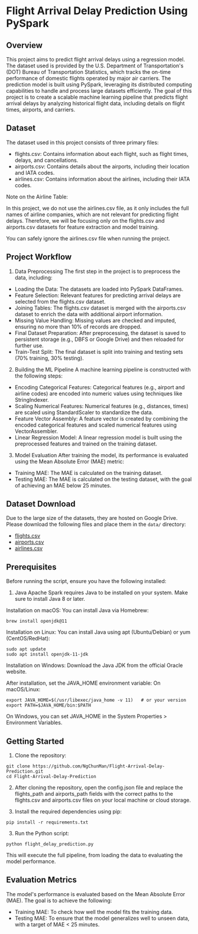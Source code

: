 # Flight Arrival Delay Prediction Using PySpark

## Overview

This project aims to predict flight arrival delays using a regression model. The dataset used is provided by the U.S. Department of Transportation's (DOT) Bureau of Transportation Statistics, which tracks the on-time performance of domestic flights operated by major air carriers. The prediction model is built using PySpark, leveraging its distributed computing capabilities to handle and process large datasets efficiently.
The goal of this project is to create a scalable machine learning pipeline that predicts flight arrival delays by analyzing historical flight data, including details on flight times, airports, and carriers.

## Dataset
The dataset used in this project consists of three primary files:
- flights.csv: Contains information about each flight, such as flight times, delays, and cancellations.
- airports.csv: Contains details about the airports, including their location and IATA codes.
- airlines.csv: Contains information about the airlines, including their IATA codes.

Note on the Airline Table:

In this project, we do not use the airlines.csv file, as it only includes the full names of airline companies, which are not relevant for predicting flight delays. Therefore, we will be focusing only on the flights.csv and airports.csv datasets for feature extraction and model training.

You can safely ignore the airlines.csv file when running the project.

## Project Workflow

1. Data Preprocessing
The first step in the project is to preprocess the data, including:
- Loading the Data: The datasets are loaded into PySpark DataFrames.
- Feature Selection: Relevant features for predicting arrival delays are selected from the flights.csv dataset.
- Joining Tables: The flights.csv dataset is merged with the airports.csv dataset to enrich the data with additional airport information.
- Missing Value Handling: Missing values are checked and imputed, ensuring no more than 10% of records are dropped.
- Final Dataset Preparation: After preprocessing, the dataset is saved to persistent storage (e.g., DBFS or Google Drive) and then reloaded for further use.
- Train-Test Split: The final dataset is split into training and testing sets (70% training, 30% testing).

2. Building the ML Pipeline
A machine learning pipeline is constructed with the following steps:
- Encoding Categorical Features: Categorical features (e.g., airport and airline codes) are encoded into numeric values using techniques like StringIndexer.
- Scaling Numerical Features: Numerical features (e.g., distances, times) are scaled using StandardScaler to standardize the data.
- Feature Vector Assembly: A feature vector is created by combining the encoded categorical features and scaled numerical features using VectorAssembler.
- Linear Regression Model: A linear regression model is built using the preprocessed features and trained on the training dataset.

3. Model Evaluation
After training the model, its performance is evaluated using the Mean Absolute Error (MAE) metric:
- Training MAE: The MAE is calculated on the training dataset.
- Testing MAE: The MAE is calculated on the testing dataset, with the goal of achieving an MAE below 25 minutes.

## Dataset Download

Due to the large size of the datasets, they are hosted on Google Drive. Please download the following files and place them in the `data/` directory:

- [flights.csv](https://drive.google.com/file/d/1FvNW68prpJvuNDxlI-6Rke5Pml-RmmRO/view?usp=drivesdk)
- [airports.csv](https://drive.google.com/file/d/1Qbgdx4UuYYkOK2inwSUW8VCXUie5hqcb/view?usp=drivesdk)
- [airlines.csv](https://drive.google.com/file/d/1hLzxNORaUBIiFxZ2be8V7bqOIL1N4h8P/view?usp=drivesdkl)

## Prerequisites

Before running the script, ensure you have the following installed:

1. Java
Apache Spark requires Java to be installed on your system. Make sure to install Java 8 or later.

Installation on macOS: You can install Java via Homebrew:
```
brew install openjdk@11
```
Installation on Linux: You can install Java using apt (Ubuntu/Debian) or yum (CentOS/RedHat):
```
sudo apt update
sudo apt install openjdk-11-jdk
```
Installation on Windows: Download the Java JDK from the official Oracle website.

After installation, set the JAVA_HOME environment variable:
On macOS/Linux:
```
export JAVA_HOME=$(/usr/libexec/java_home -v 11)   # or your version
export PATH=$JAVA_HOME/bin:$PATH
```
On Windows, you can set JAVA_HOME in the System Properties > Environment Variables.

## Getting Started
1. Clone the repository:
```
git clone https://github.com/NgChunMan/Flight-Arrival-Delay-Prediction.git
cd Flight-Arrival-Delay-Prediction
```

2. After cloning the repository, open the config.json file and replace the flights_path and airports_path fields with the correct paths to the flights.csv and airports.csv files on your local machine or cloud storage.
   
3. Install the required dependencies using pip:
```
pip install -r requirements.txt
```

3. Run the Python script:
```
python flight_delay_prediction.py
```
This will execute the full pipeline, from loading the data to evaluating the model performance.

## Evaluation Metrics

The model's performance is evaluated based on the Mean Absolute Error (MAE). The goal is to achieve the following:
- Training MAE: To check how well the model fits the training data.
- Testing MAE: To ensure that the model generalizes well to unseen data, with a target of MAE < 25 minutes.
